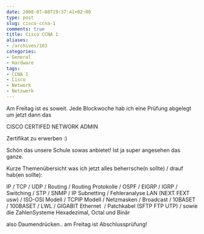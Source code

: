```yaml
---
date: 2008-07-08T19:37:41+02:00
type: post
slug: cisco-ccna-1
comments: true
title: Cisco CCNA 1
aliases:
- /archives/103
categories:
- General
- Hardware
tags:
- CCNA 1
- Cisco
- Network
- Netzwerk
---
```


Am Freitag ist es soweit. Jede Blockwoche hab ich eine Prüfung abgelegt um jetzt dann das

CISCO CERTIFED NETWORK ADMIN

Zertifikat zu erwerben :)

Schön das unsere Schule sowas anbietet! Ist ja super angesehen das ganze.

Kurze Themenübersicht was ich jetzt alles beherrsche(n sollte) / drauf hab(en sollte):

IP / TCP / UDP / Routing / Routing Protokolle / OSPF / EIGRP / IGRP / Switching / STP / SNMP / IP Subnetting / Fehleranalyse LAN (NEXT FEXT usw) / ISO-OSI Modell / TCPIP Modell / Netzmasken / Broadcast / 10BASET / 100BASET / LWL / GIGABIT Ethernet  / Patchkabel (SFTP FTP UTP) / sowie die ZahlenSysteme Hexadezimal, Octal und Binär

also Daumendrücken.. am Freitag ist Abschlussprüfung!
